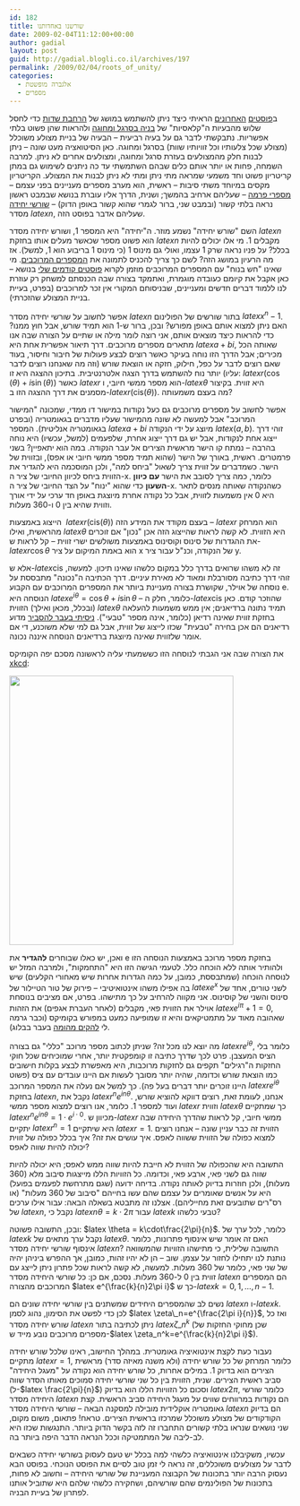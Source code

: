 ```yaml
---
id: 182
title: שורשנו באחדותנו
date: 2009-02-04T11:12:00+00:00
author: gadial
layout: post
guid: http://gadial.blogli.co.il/archives/197
permalink: /2009/02/04/roots_of_unity/
categories:
  - אלגברה מופשטת
  - מספרים
---
```

ב[פוסטים](http://www.gadial.net/?p=180) [האחרונים](http://www.gadial.net/?p=181) הראיתי כיצד ניתן להשתמש במושג של [הרחבת שדות](http://www.gadial.net/?p=177) כדי לחסל שלוש מהבעיות ה"קלאסיות" של [בניה בסרגל ומחוגה](http://www.gadial.net/?p=176) ולהראות שהן פשוט בלתי אפשריות. נתבקשתי לדבר גם על בעיה רביעית &#8211; הבעיה של בניית מצולע משוכלל (מצולע שכל צלעותיו וכל זוויותיו שוות) בסרגל ומחוגה. כאן הסיטואציה מעט שונה &#8211; ניתן לבנות חלק מהמצולעים בעזרת סרגל ומחוגה, ומצולעים אחרים לא ניתן. למרבה השמחה, פחות או יותר אותם כלים שבהם השתמשתי עד כה ניתנים לשימוש גם במתן קריטריון פשוט וחד משמעי שמראה מתי ניתן ומתי לא ניתן לבנות את המצולע. הקריטריון מקסים במיוחד משתי סיבות &#8211; ראשית, הוא מערב מספרים מעניינים בפני עצמם &#8211; [מספרי פרמה](http://he.wikipedia.org/wiki/%D7%9E%D7%A1%D7%A4%D7%A8_%D7%A4%D7%A8%D7%9E%D7%94) &#8211; שעליהם ארחיב בהמשך; ושנית, הדרך אליו עוברת בנושא שבמבט ראשון נראה בלתי קשור (ובמבט שני, ברור לגמרי שהוא קשור באופן הדוק) &#8211; [שורשי יחידה](http://he.wikipedia.org/wiki/%D7%A9%D7%95%D7%A8%D7%A9_%D7%99%D7%97%D7%99%D7%93%D7%94) מסדר $latex n$, שעליהם אדבר בפוסט הזה.

השם "שורש יחידה" נשמע מוזר. ה"יחידה" היא המספר 1, ושורש יחידה מסדר $latex n$ הוא פשוט מספר שכאשר מעלים אותו בחזקת $latex n$ מקבלים 1. מי אלו יכולים להיות בכלל? על פניו נראה שרק 1 עצמו, ואולי גם מינוס 1 (כי מינוס 1 בריבוע הוא 1, למשל). אז מה הרעיון במושג הזה? לשם כך צריך להכניס לתמונה את [המספרים המרוכבים](http://he.wikipedia.org/wiki/%D7%9E%D7%A1%D7%A4%D7%A8%D7%99%D7%9D_%D7%9E%D7%A8%D7%95%D7%9B%D7%91%D7%99%D7%9D). מי שאינו "חש בנוח" עם המספרים המרוכבים מוזמן לקרוא [פוסטים קודמים שלי](http://www.gadial.net/?p=31) בנושא &#8211; כאן אקבל את קיומם כעובדה מוגמרת, ואתמקד בצורה שבה הכנסתם למשחק רק עוזרת לנו ללמוד דברים חדשים ומעניינים, שבניסוחם המקורי אין זכר למרוכבים (בפרט, בעיית בניית המצולע שהזכרתי).

אפשר לחשוב על שורשי יחידה מסדר $latex n$ בתור שורשים של הפולינום $latex x^n-1$. האם ניתן למצוא אותם באופן מפורש? ובכן, ברור ש-1 הוא תמיד שורש, אבל חוץ ממנו? כדי להראות כיצד מוצאים אותם, אני רוצה לומר מילה או שתיים על הצורה שבה אנו מתארים מספרים מרוכבים. דרך תיאור אפשרית אחת היא $latex a+bi$, שאותה הכל מכירים; אבל הדרך הזו נוחה בעיקר כאשר רוצים לבצע פעולות של חיבור וחיסור, בעוד שאם רוצים לדבר על כפל, חילוק, חזקה או הוצאת שורש (וזה מה שאנחנו רוצים לדבר עליו) יותר נוח להשתמש בדרך הצגה אלטרנטיבית. בתיכון ההצגה היא זו: $latex r(\cos(\theta)+i\sin(\theta))$ כאשר $latex r$ הוא מספר ממשי חיובי, ו-$latex \theta$ היא זווית. בקיצור מסמנים את דרך ההצגה הזו ב-$latex r(\mbox{cis}(\theta))$. מה בעצם משמעותה?

אפשר לחשוב על מספרים מרוכבים גם כעל נקודות במישור דו ממדי, שמכונה "המישור המרוכב" אבל למעשה לא שונה מהמישור שעליו מדברים בגאומטריה (ובפרט בגאומטריה אנליטית). המספר $latex a+bi$ מיוצג על ידי הנקודה $latex (a,b)$. זוהי דרך ייצוג אחת לנקודות, אבל יש גם דרך ייצוג אחרת, שלפעמים (למשל, עכשיו) היא נוחה בהרבה &#8211; נמתח קו הישר מראשית הצירים אל עבר הנקודה. במה הוא יתאפיין? בשני פרמטרים. ראשית, באורך של הישר (שהוא תמיד מספר ממשי חיובי או אפס), ובזווית של הישר. כשמדברים על זווית צריך לשאול "ביחס למה", ולכן המוסכמה היא להגדיר את הזווית ביחס לכיוון החיובי של ציר ה-x. כלומר, כמה צריך לסובב את הישר **עם כיוון השעון** כדי שהוא "ינוח" על הצד החיובי של ציר ה-x. כשהנקודה שאותה מנסים לתאר היא 0 אין משמעות לזווית, אבל כל נקודה אחרת מיוצגת באופן חד ערכי על ידי אורך וזווית שהיא בין 0 ו-360 מעלות.

הייצוג באמצעות  $latex r(\mbox{cis}(\theta))$ בעצם מקודד את המידע הזה &#8211; $latex r$ הוא המרחק מהראשית, ואילו $latex \theta$ היא הזווית. לא קשה לראות שהייצוג הזה אכן "נכון" אם זוכרים את ההגדרות של סינוס וקוסינוס באמצעות משולשים ישרי זווית &#8211; קל לראות ש-$latex r\cos\theta$ הוא באמת המיקום על ציר x של הנקודה, וכנ"ל עבור ציר y.

אלא ש-$latex \mbox{cis}$ זה לא משהו שרואים בדרך כלל במקום כלשהו שאינו תיכון. למעשה, זוהי דרך כתיבה מסורבלת ומאוד לא מאירת עיניים. דרך הכתיבה ה"נכונה" מתבססת על נוסחה של אוילר, שקושרת בצורה מעניינת ביותר את המספרים המרוכבים עם הקבוע e. הנוסחה היא $latex e^{i\theta}=\cos\theta+i\sin\theta$ &#8211; כלומר, חלק ה-$latex \mbox{cis}$ שהוזכר קודם. כאן (ובכלל, מכאן ואילך) הזווית $latex \theta$ תמיד נתונה ברדיאנים; אין ממש משמעות להעלאה בחזקת זווית שאינה רדיאן (כלומר, אינה מספר "טבעי"). [ניסיתי בעבר להסביר](http://www.gadial.net/?p=102) מדוע רדיאנים הם אכן בחירה "טבעית" שכזו לייצוג של זווית, אבל גם למי שלא משוכנע, די אם אומר שלזווית שאינה מיוצגת ברדיאנים הנוסחה איננה נכונה.

את הצורה שבה אני הגבתי לנוסחה הזו כששמעתי עליה לראשונה מסכם יפה הקומיקס [xkcd](http://xkcd.com/):

<img src="http://imgs.xkcd.com/comics/e_to_the_pi_times_i.png" alt="" width="400" height="481" /> 

ואכן, יש כאלו שבוחרים **להגדיר** את e בחזקת מספר מרוכב באמצעות הנוסחה הזו ולהותיר אותה ללא הוכחה כלל. לטעמי הגישה הזו היא "התחמקות", ולמרבה המזל יש לנוסחה הוכחה (שמתבססת, כמובן, על כמה הגדרות אחרות שיש מאחורי הקלעים) שיש בה אפילו משהו אינטואיטיבי &#8211; פירוק של טור הטיילור של $latex e^x$ לשני טורים, אחד של סינוס והשני של קוסינוס. אני מקווה להרחיב על כך מתישהו. בפרט, אם מציבים בנוסחת אוילר את הזווית פאי, מקבלים (לאחר העברת אגפים) את הזהות $latex e^{i\pi}+1=0$, שאהובה מאוד על מתמטיקאים והיא זו שמופיעה כמעט במפורש בקומיקס (וכבר גרמה לי [להקים מהומה](http://www.gadial.net/?p=22) בעבר בבלוג).

מה יוצא לנו מכל זה? שניתן לכתוב מספר מרוכב "כללי" גם בצורה $latex re^{i\theta}$, כלומר בלי הציס המעצבן. פרט לכך שדרך כתיבה זו קומפקטית יותר, אחרי שמוכיחים שכל חוקי החזקות ה"רגילים" תקפים גם לחזקות מרוכבות, היא מאפשרת לבצע בקלות חישובים כמו הוצאת שורש וכדומה, שהיה יותר מסובך לעשות אם היינו עובדים עם ציס (פשוט היינו זוכרים יותר דברים בעל פה). כך למשל אם נעלה את המספר המרוכב $latex re^{i\theta}$ בחזקת $latex n$, נקבל את $latex r^ne^{in\theta}$. אנחנו, לעומת זאת, רוצים דווקא להוציא שורש, ועוד למספר 1. כלומר, אנו רוצים למצוא מספר ממשי $latex r$ וזווית $latex \theta$ כך שמתקיים $latex r^ne^{in\theta}=1\cdot e^{i\cdot 0}$. מכיוון ש-$latex r$ ממשי חיובי, קל לראות שהדרך היחידה שבה יתקיים $latex r^n=1$ היא שיתקיים $latex r=1$. הזווית זה כבר עניין שונה &#8211; אנחנו רוצים למצוא כפולה של הזווית ששווה לאפס. איך עושים את זה? איך בכלל כפולה של זווית יכולה להיות שווה לאפס?

התשובה היא שהכפולה של הזווית לא חייבת להיות שווה ממש לאפס; היא יכולה להיות שווה גם לשני פאי, ארבע פאי, וכדומה. כל הזוויות הללו מייצגות סיבוב מלא (360 מעלות), ולכן חוזרות בדיוק לאותה נקודה. בדיחה ידועה (שגם מתרחשת לפעמים בפועל) היא על אנשים שאומרים על עצמם שהם עשו בחייהם "סיבוב של 360 מעלות" (או רס"רים שתובעים זאת מחייליהם). אצלנו זה מתבטא בשאלה הבאה: עבור אילו ערכים של $latex n$, נקבל כי $latex n\theta=k\cdot 2\pi$ עבור $latex k$ טבעי כלשהו?

ובכן, התשובה פשוטה: $latex \theta = k\cdot\frac{2\pi}{n}$. כלומר, לכל ערך של $latex k$ נקבל ערך מתאים של $latex \theta$. האם זה אומר שיש אינסוף פתרונות, כלומר אינסוף שורשי יחידה מסדר $latex n$? התשובה שלילית, כי מתישהו הזוויות שהמשוואה נותנת לנו יתחילו לחזור על עצמן. שוב &#8211; הן לא יהיו זהות, כמובן, אך ההפרש ביניהן יהיה של שני פאי, כלומר של 360 מעלות. למעשה, לא קשה לראות שכל פתרון ניתן לייצג עם זווית בין 0 ל-360 מעלות. נסכם, אם כן: כל שורשי היחידה מסדר $latex n$ הם המספרים המרוכבים מהצורה $latex e^{\frac{k}{n}2\pi i}$ כך ש-$latex k=0,1,\dots,n-1$.

נשים לב שהמספרים היחידים שמשתנים בין שורשי יחידה שונים הם $latex n$ ו-$latex k$. לכן כדי לפשט את הסימון, נהוג לסמן $latex \zeta\_n=e^{\frac{2\pi i}{n}}$, ואז כל שורש יחידה מסדר $latex n$ ניתן לכתיבה בתור $latex \zeta\_n^k$ (שכן מחוקי החזקות של מספרים מרוכבים נובע מייד ש-$latex \zeta_n^k=e^{\frac{k}{n}2\pi i}$).

נעבור כעת לקצת אינטואיציה גאומטרית. במהלך החישוב, ראינו שלכל שורש יחידה מתקיים $latex r=1$, כלומר המרחק של כל שורש יחידה (ולא משנה מאיזה סדר) מראשית הצירים הוא בדיוק 1. במילים אחרות, כל שורש יחידה הוא נקודה על "מעגל היחידה" סביב ראשית הצירים. שנית, הזווית בין כל שני שורשי יחידה סמוכים מאותו הסדר שווה (ל-$latex \frac{2\pi}{n}$) וסכום כל הזוויות הללו הוא בדיוק $latex 2\pi$, כלומר שורשי היחידה מסדר $latex n$ הם נקודות במרווחים שווים על מעגל היחידה סביב הראשית. קצת גאומטריה אוקלידית מובילה למסקנה הבאה &#8211; שורשי היחידה מסדר $latex n$ הם בדיוק הקודקודים של מצולע משוכלל שמרכזו בראשית הצירים. טראח! פתאום, משום מקום, שני נושאים שנראו בלתי קשורים התחברו זה לזה בקשר הדוק ביותר. התנגשות שכזו היא לב-ליבה של המתמטיקה וככל הנראה הדבר היפה ביותר בה.

עכשיו, משקיבלנו אינטואיציה כלשהי למה בכלל יש טעם לעסוק בשורשי יחידה כשבאים לדבר על מצולעים משוכללים, זה נראה לי זמן טוב לסיים את הפוסט הנוכחי. בפוסט הבא נעסוק הרבה יותר בתכונות של הקבוצה המעניינת של שורשי היחידה &#8211; וחשוב לא פחות, בתכונות של הפולינמים שהם שורשיהם, ושחקירה כלשהי שלהם היא שתוביל אותנו לפתרון של בעיית הבניה.